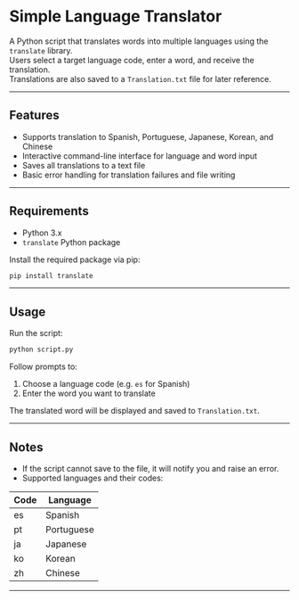 # Simple Language Translator

A Python script that translates words into multiple languages using the `translate` library.  
Users select a target language code, enter a word, and receive the translation.  
Translations are also saved to a `Translation.txt` file for later reference.

---

## Features

- Supports translation to Spanish, Portuguese, Japanese, Korean, and Chinese
- Interactive command-line interface for language and word input
- Saves all translations to a text file
- Basic error handling for translation failures and file writing

---

## Requirements

- Python 3.x  
- `translate` Python package

Install the required package via pip:

```bash
pip install translate
```

---

## Usage

Run the script:

```bash
python script.py
```

Follow prompts to:

1. Choose a language code (e.g. `es` for Spanish)  
2. Enter the word you want to translate

The translated word will be displayed and saved to `Translation.txt`.

---

## Notes

- If the script cannot save to the file, it will notify you and raise an error.  
- Supported languages and their codes:

| Code | Language   |
|-------|------------|
| es    | Spanish    |
| pt    | Portuguese |
| ja    | Japanese   |
| ko    | Korean     |
| zh    | Chinese    |

---

